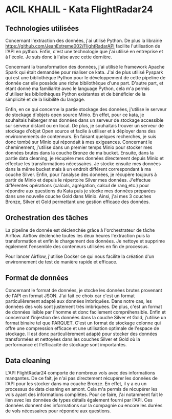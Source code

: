 # ACIL KHALIL - Kata FlightRadar24

## Technologies utilisées

Concernant l'extraction des données, j'ai utilisé Python. 
De plus la librairie https://github.com/JeanExtreme002/FlightRadarAPI facilite l'utilisation de l'API en python.
Enfin, c'est une technologie que j'ai utilisé en entreprise et à l'école. 
Je suis donc à l'aise avec cette dernière.

Concernant la transformation des données, j'ai utilisé le framework Apache Spark qui était demandée pour réaliser ce kata.
J'ai de plus utilisé Pyspark qui est une bibliothéque Python pour le développement de cette pipeline de donnée car elle possède une riche bibilothèque
d'une part.
D'autre part, et étant donné ma familiarité avec le language Python, cela m'a permis d'utiliser les bibliothèques Python existantes et de bénéficier 
de la simplicité et de la lisibilité du langage.

Enfin, en ce qui concerne la partie stockage des données, j'utilise le serveur de stockage d'objets open source Minio.
En effet, pour ce kata, je souhaitais héberger mes données dans un serveur de stockage accessible sur serveur distant ou en local.
De plus, je souhaitais trouver un serveur de stockage d'objet Open source et facile à utiliser et à déployer dans des environnements de conteneurs.
En faisant quelques recherches, je suis donc tombé sur Minio qui répondait à mes exigeances. 
Concernant le cheminement, j'utilise dans un premier temps Minio pour stocker mes données brutes dans la couche Bronze de ma bucket.
Ensuite, dans la partie data cleaning, je récupère mes données directement depuis Minio et effectue les transformations nécessaires.
Je stocke ensuite mes données dans la même bucket mais à un endroit différent correspondant à ma couche Silver.
Enfin, pour l'analyse des données, je récupère toujours à partir de Minio et depuis le répertoire Silver mes données. 
J'effectue différentes opérations (calculs, agrégation, calcul de rang,etc.) pour répondre aux questions du Kata puis
je stocke mes données préparées dans une nouvelle couche Gold dans Minio.
Ainsi, j'ai mes 3 couches Bronze, Silver et Gold permettant une gestion efficace des données.


## Orchestration des tâches

La pipeline de donnée est déclenchée grâce à l'orchestrateur de tâche Airflow. Airflow déclenche toutes les deux
heures l'extraction puis la transformation et enfin le chargement des données. 
Je nettoye et supprime également l'ensemble des conteneurs utilisées en fin de processus.

Pour lancer Airflow, j'utilise Docker ce qui nous facilite la création d'un environnement de test de manière rapide et
efficace.

## Format de données

Concernant le format de données, je stocke les données brutes provenant de l'API en format JSON. J'ai fait ce choix car c'est un format
particulièrement adapté aux données imbriquées. Dans notre cas, les données des vols sont justement très imbriquées.
De plus, c'est un format de  données lisible par l'homme et donc facilement compréhensible.
Enfin et concernant l'injestion des données dans la couche Silver et Gold,
j'utilise un format binaire tel que PARQUET.
C'est un format de stockage colonne qui offre une compression efficace et une utilisation optimale de l'espace de stockage.
Il est donc particulièrement adapté pour stocker des données transformées et nettoyées dans les couches Silver et Gold  où la performance et l'efficacité de stockage sont importantes.

## Data cleaning

L'API FlightRadar24 comporte de nombreux vols avec des informations manqantes. De ce fait, je n'ai pas directement récupérer les données de l'API pour les stocker dans 
ma couche Bronze. En effet, il y a eu un processus de data cleaning en amont. Cela m'a permis de récupérer les vols ayant des informations complètes.
Pour ce faire, j'ai notamment fait le lien avec les données de types détails également fourni par l'API.
Ces données donnent des informations sur la compagnie ou encore les durées de vols nécessaires pour répondre aux questions.


